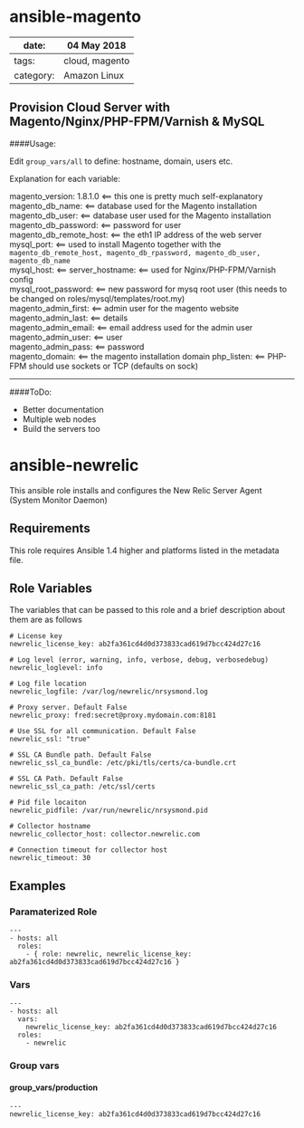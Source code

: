 ansible-magento
===========================

| date:     |  04 May 2018  |
|----------|---|
| tags:     | cloud, magento  |
| category: | Amazon Linux  |


## Provision Cloud Server with Magento/Nginx/PHP-FPM/Varnish & MySQL
####Usage:

Edit `group_vars/all` to define: hostname, domain, users etc.

Explanation for each variable:

magento_version: 1.8.1.0 <== this one is pretty much self-explanatory <br />
magento_db_name: <== database used for the Magento installation <br />
magento_db_user: <== database user used for the Magento installation <br />
magento_db_password: <== password for user <br />
magento_db_remote_host: <== the eth1 IP address of the web server <br />
mysql_port: <== used to install Magento together with the `magento_db_remote_host, magento_db_rpassword, magento_db_user, magento_db_name` <br />
mysql_host: <==
server_hostname: <== used for Nginx/PHP-FPM/Varnish config <br />
mysql_root_password: <== new password for mysq root user (this needs to be changed on roles/mysql/templates/root.my) <br />
magento_admin_first: <== admin user for the magento website <br />
magento_admin_last:  <== details <br />
magento_admin_email: <== email address used for the admin user <br />
magento_admin_user:  <== user <br />
magento_admin_pass:  <== password <br />
magento_domain: <== the magento installation domain
php_listen: <== PHP-FPM should use sockets or TCP (defaults on sock)


---
####ToDo:

* Better documentation
* Multiple web nodes
* Build the servers too

# ansible-newrelic

This ansible role installs and configures the New Relic Server Agent (System Monitor Daemon)

## Requirements

This role requires Ansible 1.4 higher and platforms listed in the metadata file.

## Role Variables

The variables that can be passed to this role and a brief description about them are as follows

    # License key
    newrelic_license_key: ab2fa361cd4d0d373833cad619d7bcc424d27c16

    # Log level (error, warning, info, verbose, debug, verbosedebug)
    newrelic_loglevel: info

    # Log file location
    newrelic_logfile: /var/log/newrelic/nrsysmond.log

    # Proxy server. Default False
    newrelic_proxy: fred:secret@proxy.mydomain.com:8181

    # Use SSL for all communication. Default False
    newrelic_ssl: "true"

    # SSL CA Bundle path. Default False
    newrelic_ssl_ca_bundle: /etc/pki/tls/certs/ca-bundle.crt

    # SSL CA Path. Default False
    newrelic_ssl_ca_path: /etc/ssl/certs

    # Pid file locaiton
    newrelic_pidfile: /var/run/newrelic/nrsysmond.pid

    # Collector hostname
    newrelic_collector_host: collector.newrelic.com

    # Connection timeout for collector host
    newrelic_timeout: 30

## Examples

### Paramaterized Role

    ---
    - hosts: all
      roles:
        - { role: newrelic, newrelic_license_key: ab2fa361cd4d0d373833cad619d7bcc424d27c16 }

### Vars

    ---
    - hosts: all
      vars:
        newrelic_license_key: ab2fa361cd4d0d373833cad619d7bcc424d27c16
      roles:
        - newrelic

### Group vars

#### group_vars/production

    ---
    newrelic_license_key: ab2fa361cd4d0d373833cad619d7bcc424d27c16

